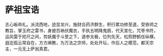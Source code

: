 # 萨祖宝诰

志心皈命礼。派流西地，迹显龙兴，施财合药济群生，积行累功修至道，受铁师之教旨，掌玉府之雷书，身披百衲伏魔衣，手执五明降鬼扇，代天宣化，咒枣书符，运风雷于咫尺之间，剪妖魔于斗罡之下，道参太极，位列先天，松筠野鹤任纵横，遐迩孤云常自在，方方阐教，为万法之宗师，处处开坛，作后人之模范，都天宗主，一元无上萨翁真君。
